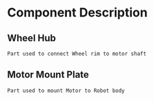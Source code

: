 # Component Description
## Wheel Hub
    Part used to connect Wheel rim to motor shaft
## Motor Mount Plate
    Part used to mount Motor to Robot body
